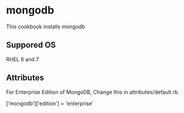 # mongodb

This cookbook installs mongodb

## Suppored OS

RHEL 6 and 7

## Attributes

For Enterprise Edition of MongoDB, Change this in attributes/default.rb

['mongodb']['edition'] = 'enterprise' 
